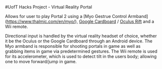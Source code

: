 #UofT Hacks Project - Virtual Reality Portal

Allows for user to play Portal 2 using a [Myo Gestrue Control Armband] (https://www.thalmic.com/en/myo/), [Google Cardboard](https://www.google.com/get/cardboard/) / [Oculus Rift](https://www.oculus.com/) and a Wii remote.

Directional input is handled by the virtual reality headset of choice, whether it be the Oculus or the Google Cardboard through an Android device. The Myo armband is responsible for shooting portals in game as well as grabbing items in game via predetermined gestures. The Wii remote is used for its accelerometer, which is used to detect tilt in the users body; allowing one to move forward/jump in game. 
